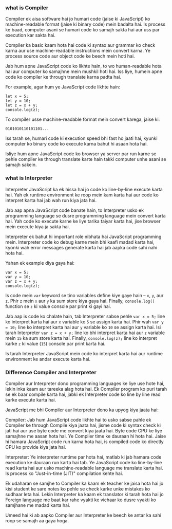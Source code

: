 ### what is Compiler

Compiler ek aisa software hai jo humari code (jaise ki JavaScript) ko machine-readable format (jaise ki binary code) mein badalta hai. Is process ke baad, computer asani se humari code ko samajh sakta hai aur uss par execution kar sakta hai.

Compiler ka basic kaam hota hai code ki syntax aur grammar ko check karna aur use machine-readable instructions mein convert karna. Ye process source code aur object code ke beech mein hoti hai.

Jab hum apne JavaScript code ko likhte hain, to wo human-readable hota hai aur computer ko samajhne mein mushkil hoti hai. Iss liye, humein apne code ko compiler ke through translate karna padta hai.

For example, agar hum ye JavaScript code likhte hain:

```
let x = 5;
let y = 10;
let z = x + y;
console.log(z);
```

To compiler usse machine-readable format mein convert karega, jaise ki:

```
0101010110101101...
```

Iss tarah se, humari code ki execution speed bhi fast ho jaati hai, kyunki computer ko binary code ko execute karna bahut hi asaan hota hai.

Isliye hum apne JavaScript code ko browser ya server par run karne se pehle compiler ke through translate karte hain takki computer unhe asani se samajh sakein.

### what is Interpreter

Interpreter JavaScript ka ek hissa hai jo code ko line-by-line execute karta hai. Yah ek runtime environment ke roop mein kam karta hai aur code ko interpret karta hai jab wah run kiya jata hai.

Jab aap apna JavaScript code banate hain, to Interpreter usko ek programming language se dusre programming language mein convert karta hai. Yah code ko execute karne ke liye tarika taiyar karta hai, jise browser mein execute kiya ja sakta hai.

Interpreter ek bahut hi important role nibhata hai JavaScript programming mein. Interpreter code ko debug karne mein bhi kaafi madad karta hai, kyonki wah error messages generate karta hai jab aapka code sahi nahi hota hai.

Yahan ek example diya gaya hai:

```
var x = 5;
var y = 10;
var z = x + y;
console.log(z);
```

Is code mein `var` keyword se tino variables define kiye gaye hain – `x`, `y`, aur `z`. Phir `z` mein `x` aur `y` ka sum store kiya gaya hai. Finally, `console.log()` function se `z` ki value console par print ki gayi hai.

Jab aap is code ko chalate hain, tab Interpreter sabse pehle `var x = 5;` line ko interpret karta hai aur `x` variable ko `5` se assign karta hai. Phir wah `var y = 10;` line ko interpret karta hai aur `y` variable ko `10` se assign karta hai. Isi tarah Interpreter `var z = x + y;` line ko bhi interpret karta hai aur `z` variable mein `15` ka sum store karta hai. Finally, `console.log(z);` line ko interpret karke `z` ki value (`15`) console par print karta hai.

Is tarah Interpreter JavaScript mein code ko interpret karta hai aur runtime environment ke andar execute karta hai.

### Difference Compiler and Interpreter

Compiler aur Interpreter dono programming languages ke liye use hote hai, lekin inka kaam aur tareeka alag hota hai. Ek Compiler program ko puri tarah se ek baar compile karta hai, jabki ek Interpreter code ko line by line read karke execute karta hai.

JavaScript me bhi Compiler aur Interpreter dono ka upyog kiya jaata hai:

Compiler: Jab hum JavaScript code likhte hai to usko sabse pahle ek Compiler ke through Compile kiya jaata hai, jisme code ki syntax check ki jati hai aur use byte code me convert kiya jaata hai. Byte code CPU ke liye samajhne me aasan hota hai. Ye Compiler time ke dauraan hi hota hai. Jaise hi hamara JavaScript code run karna hota hai, is compiled code ko directly CPU ko provide kiya jata hai.

Interpreter: Ye interpreter runtime par hota hai, matlab ki jab hamara code execution ke dauraan run karta hai tab. Ye JavaScript code ko line-by-line read karta hai aur usko machine-readable language me translate karta hai. Is process ko "Just-in-time (JIT)" compilation kehte hai.

Ek udaharan se samjhe to Compiler ka kaam ek teacher ke jaisa hota hai jo kisi student ke sare notes ko pehle se check karke unke mistakes ko sudhaar leta hai. Lekin Interpreter ka kaam ek translator ki tarah hota hai jo Foreign language me baat kar rahe vyakti ke vichaar ko dusre vyakti ko samjhane me madad karta hai.

Umeed hai ki ab aapko Compiler aur Interpreter ke beech ke antar ka sahi roop se samajh aa gaya hoga.
